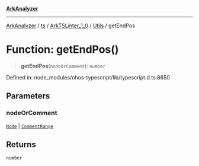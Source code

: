 [**ArkAnalyzer**](../../../../../../../../README.md)

***

[ArkAnalyzer](../../../../../../../../globals.md) / [ts](../../../../../README.md) / [ArkTSLinter\_1\_0](../../../README.md) / [Utils](../README.md) / getEndPos

# Function: getEndPos()

> **getEndPos**(`nodeOrComment`): `number`

Defined in: node\_modules/ohos-typescript/lib/typescript.d.ts:8650

## Parameters

### nodeOrComment

[`Node`](../../../../../interfaces/Node.md) | [`CommentRange`](../../../../../interfaces/CommentRange.md)

## Returns

`number`
